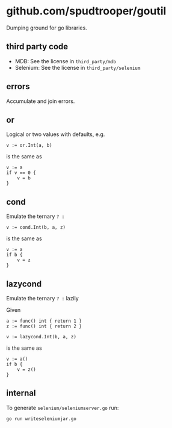# github.com/spudtrooper/goutil

Dumping ground for go libraries.

## third party code

* MDB: See the license in `third_party/mdb`
* Selenium: See the license in `third_party/selenium`

## errors
Accumulate and join errors.

## or
Logical or two values with defaults, e.g.

```
v := or.Int(a, b)
```

is the same as

```
v := a
if v == 0 {
    v = b
}
```

## cond
Emulate the ternary `? :`

```
v := cond.Int(b, a, z)
```

is the same as

```
v := a
if b {
    v = z
}
```

## lazycond
Emulate the ternary `? :` lazily

Given

```
a := func() int { return 1 }
z := func() int { return 2 }
```

```
v := lazycond.Int(b, a, z)
```

is the same as

```
v := a()
if b {
    v = z()
}
```

## internal

To generate `selenium/seleniumserver.go` run:

```
go run writeseleniumjar.go
```